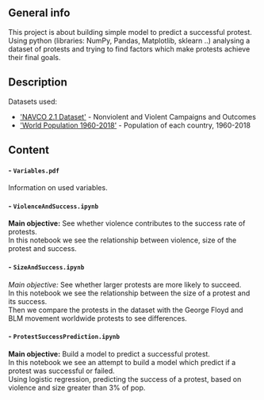 ## General info
This project is about building simple model to predict a successful protest. <br />
Using python (libraries: NumPy, Pandas, Matplotlib, sklearn ..) analysing a dataset of protests and trying to find factors which make protests achieve their final goals.

## Description
Datasets used:
  - ['NAVCO 2.1 Dataset'](https://dataverse.harvard.edu/dataset.xhtml?persistentId=doi:10.7910/DVN/MHOXDV) - Nonviolent and Violent Campaigns and Outcomes
  - ['World Population 1960-2018'](https://www.kaggle.com/imdevskp/world-population-19602018) - Population of each country, 1960-2018

## Content

#### - `Variables.pdf` <br /> 
Information on used variables.

#### - `ViolenceAndSuccess.ipynb` <br />
 __Main objective:__ See whether violence contributes to the success rate of protests.  <br />
 In this notebook we see the relationship between violence, size of the protest and success.
 
#### - `SizeAndSuccess.ipynb` <br />
 _Main objective:_ See whether larger protests are more likely to succeed.  <br />
 In this notebook we see the relationship between the size of a protest and its success. <br />
 Then we compare the protests in the dataset with the George Floyd and BLM movement worldwide protests to see differences. <br />

#### - `ProtestSuccessPrediction.ipynb` <br />
__Main objective:__ Build a model to predict a successful protest. <br />
In this notebook we see an attempt to build a model which predict if a protest was successful or failed. <br />
Using logistic regression, predicting the success of a protest, based on violence and size greater than 3% of pop. <br />

